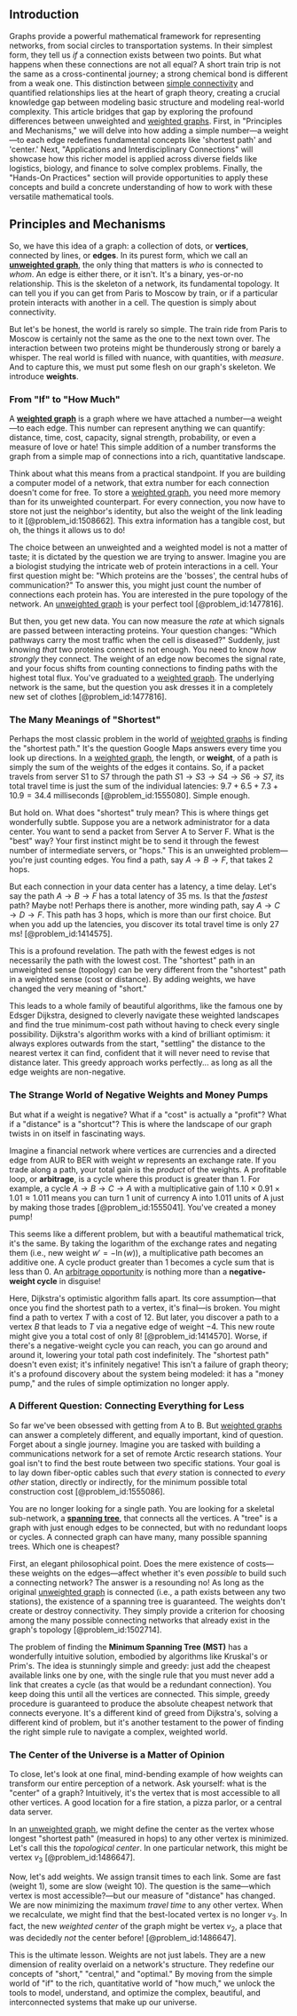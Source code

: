 ## Introduction
Graphs provide a powerful mathematical framework for representing networks, from social circles to transportation systems. In their simplest form, they tell us *if* a connection exists between two points. But what happens when these connections are not all equal? A short train trip is not the same as a cross-continental journey; a strong chemical bond is different from a weak one. This distinction between [simple connectivity](@article_id:188609) and quantified relationships lies at the heart of graph theory, creating a crucial knowledge gap between modeling basic structure and modeling real-world complexity. This article bridges that gap by exploring the profound differences between unweighted and [weighted graphs](@article_id:274222). First, in "Principles and Mechanisms," we will delve into how adding a simple number—a weight—to each edge redefines fundamental concepts like 'shortest path' and 'center.' Next, "Applications and Interdisciplinary Connections" will showcase how this richer model is applied across diverse fields like logistics, biology, and finance to solve complex problems. Finally, the "Hands-On Practices" section will provide opportunities to apply these concepts and build a concrete understanding of how to work with these versatile mathematical tools.

## Principles and Mechanisms

So, we have this idea of a graph: a collection of dots, or **vertices**, connected by lines, or **edges**. In its purest form, which we call an **[unweighted graph](@article_id:274574)**, the only thing that matters is *who* is connected to *whom*. An edge is either there, or it isn't. It's a binary, yes-or-no relationship. This is the skeleton of a network, its fundamental topology. It can tell you if you can get from Paris to Moscow by train, or if a particular protein interacts with another in a cell. The question is simply about connectivity.

But let's be honest, the world is rarely so simple. The train ride from Paris to Moscow is certainly not the same as the one to the next town over. The interaction between two proteins might be thunderously strong or barely a whisper. The real world is filled with nuance, with quantities, with *measure*. And to capture this, we must put some flesh on our graph's skeleton. We introduce **weights**.

### From "If" to "How Much"

A **[weighted graph](@article_id:268922)** is a graph where we have attached a number—a weight—to each edge. This number can represent anything we can quantify: distance, time, cost, capacity, signal strength, probability, or even a measure of love or hate! This simple addition of a number transforms the graph from a simple map of connections into a rich, quantitative landscape.

Think about what this means from a practical standpoint. If you are building a computer model of a network, that extra number for each connection doesn't come for free. To store a [weighted graph](@article_id:268922), you need more memory than for its unweighted counterpart. For every connection, you now have to store not just the neighbor's identity, but also the weight of the link leading to it [@problem_id:1508662]. This extra information has a tangible cost, but oh, the things it allows us to do!

The choice between an unweighted and a weighted model is not a matter of taste; it is dictated by the question we are trying to answer. Imagine you are a biologist studying the intricate web of protein interactions in a cell. Your first question might be: "Which proteins are the 'bosses', the central hubs of communication?" To answer this, you might just count the number of connections each protein has. You are interested in the pure topology of the network. An [unweighted graph](@article_id:274574) is your perfect tool [@problem_id:1477816].

But then, you get new data. You can now measure the *rate* at which signals are passed between interacting proteins. Your question changes: "Which pathways carry the most traffic when the cell is diseased?" Suddenly, just knowing *that* two proteins connect is not enough. You need to know *how strongly* they connect. The weight of an edge now becomes the signal rate, and your focus shifts from counting connections to finding paths with the highest total flux. You've graduated to a [weighted graph](@article_id:268922). The underlying network is the same, but the question you ask dresses it in a completely new set of clothes [@problem_id:1477816].

### The Many Meanings of "Shortest"

Perhaps the most classic problem in the world of [weighted graphs](@article_id:274222) is finding the "shortest path." It's the question Google Maps answers every time you look up directions. In a [weighted graph](@article_id:268922), the length, or **weight**, of a path is simply the sum of the weights of the edges it contains. So, if a packet travels from server S1 to S7 through the path $S1 \to S3 \to S4 \to S6 \to S7$, its total travel time is just the sum of the individual latencies: $9.7 + 6.5 + 7.3 + 10.9 = 34.4$ milliseconds [@problem_id:1555080]. Simple enough.

But hold on. What does "shortest" truly mean? This is where things get wonderfully subtle. Suppose you are a network administrator for a data center. You want to send a packet from Server A to Server F. What is the "best" way? Your first instinct might be to send it through the fewest number of intermediate servers, or "hops." This is an unweighted problem—you're just counting edges. You find a path, say $A \to B \to F$, that takes 2 hops.

But each connection in your data center has a latency, a time delay. Let's say the path $A \to B \to F$ has a total latency of $35$ ms. Is that the *fastest* path? Maybe not! Perhaps there is another, more winding path, say $A \to C \to D \to F$. This path has 3 hops, which is more than our first choice. But when you add up the latencies, you discover its total travel time is only $27$ ms! [@problem_id:1414575].

This is a profound revelation. The path with the fewest edges is not necessarily the path with the lowest cost. The "shortest" path in an unweighted sense (topology) can be very different from the "shortest" path in a weighted sense (cost or distance). By adding weights, we have changed the very meaning of "short."

This leads to a whole family of beautiful algorithms, like the famous one by Edsger Dijkstra, designed to cleverly navigate these weighted landscapes and find the true minimum-cost path without having to check every single possibility. Dijkstra's algorithm works with a kind of brilliant optimism: it always explores outwards from the start, "settling" the distance to the nearest vertex it can find, confident that it will never need to revise that distance later. This greedy approach works perfectly... as long as all the edge weights are non-negative.

### The Strange World of Negative Weights and Money Pumps

But what if a weight is negative? What if a "cost" is actually a "profit"? What if a "distance" is a "shortcut"? This is where the landscape of our graph twists in on itself in fascinating ways.

Imagine a financial network where vertices are currencies and a directed edge from AUR to BER with weight $w$ represents an exchange rate. If you trade along a path, your total gain is the *product* of the weights. A profitable loop, or **arbitrage**, is a cycle where this product is greater than 1. For example, a cycle $A \to B \to C \to A$ with a multiplicative gain of $1.10 \times 0.91 \times 1.01 \approx 1.011$ means you can turn 1 unit of currency A into 1.011 units of A just by making those trades [@problem_id:1555041]. You've created a money pump!

This seems like a different problem, but with a beautiful mathematical trick, it's the same. By taking the logarithm of the exchange rates and negating them (i.e., new weight $w' = -\ln(w)$), a multiplicative path becomes an additive one. A cycle product greater than 1 becomes a cycle sum that is less than 0. An [arbitrage opportunity](@article_id:633871) is nothing more than a **negative-weight cycle** in disguise!

Here, Dijkstra's optimistic algorithm falls apart. Its core assumption—that once you find the shortest path to a vertex, it's final—is broken. You might find a path to vertex $T$ with a cost of 12. But later, you discover a path to a vertex $B$ that leads to $T$ via a negative edge of weight $-4$. This new route might give you a total cost of only 8! [@problem_id:1414570]. Worse, if there's a negative-weight cycle you can reach, you can go around and around it, lowering your total path cost indefinitely. The "shortest path" doesn't even exist; it's infinitely negative! This isn't a failure of graph theory; it's a profound discovery about the system being modeled: it has a "money pump," and the rules of simple optimization no longer apply.

### A Different Question: Connecting Everything for Less

So far we've been obsessed with getting from A to B. But [weighted graphs](@article_id:274222) can answer a completely different, and equally important, kind of question. Forget about a single journey. Imagine you are tasked with building a communications network for a set of remote Arctic research stations. Your goal isn't to find the best route between two specific stations. Your goal is to lay down fiber-optic cables such that *every* station is connected to *every other* station, directly or indirectly, for the minimum possible total construction cost [@problem_id:1555086].

You are no longer looking for a single path. You are looking for a skeletal sub-network, a **[spanning tree](@article_id:262111)**, that connects all the vertices. A "tree" is a graph with just enough edges to be connected, but with no redundant loops or cycles. A connected graph can have many, many possible spanning trees. Which one is cheapest?

First, an elegant philosophical point. Does the mere existence of costs—these weights on the edges—affect whether it's even *possible* to build such a connecting network? The answer is a resounding no! As long as the original [unweighted graph](@article_id:274574) is connected (i.e., a path exists between any two stations), the existence of a spanning tree is guaranteed. The weights don't create or destroy connectivity. They simply provide a criterion for choosing among the many possible connecting networks that already exist in the graph's topology [@problem_id:1502714].

The problem of finding the **Minimum Spanning Tree (MST)** has a wonderfully intuitive solution, embodied by algorithms like Kruskal's or Prim's. The idea is stunningly simple and greedy: just add the cheapest available links one by one, with the single rule that you must never add a link that creates a cycle (as that would be a redundant connection). You keep doing this until all the vertices are connected. This simple, greedy procedure is guaranteed to produce the absolute cheapest network that connects everyone. It's a different kind of greed from Dijkstra's, solving a different kind of problem, but it's another testament to the power of finding the right simple rule to navigate a complex, weighted world.

### The Center of the Universe is a Matter of Opinion

To close, let's look at one final, mind-bending example of how weights can transform our entire perception of a network. Ask yourself: what is the "center" of a graph? Intuitively, it's the vertex that is most accessible to all other vertices. A good location for a fire station, a pizza parlor, or a central data server.

In an [unweighted graph](@article_id:274574), we might define the center as the vertex whose longest "shortest path" (measured in hops) to any other vertex is minimized. Let's call this the *topological center*. In one particular network, this might be vertex $v_3$ [@problem_id:1486647].

Now, let's add weights. We assign transit times to each link. Some are fast (weight 1), some are slow (weight 10). The question is the same—which vertex is most accessible?—but our measure of "distance" has changed. We are now minimizing the maximum *travel time* to any other vertex. When we recalculate, we might find that the best-located vertex is no longer $v_3$. In fact, the new *weighted center* of the graph might be vertex $v_2$, a place that was decidedly *not* the center before! [@problem_id:1486647].

This is the ultimate lesson. Weights are not just labels. They are a new dimension of reality overlaid on a network's structure. They redefine our concepts of "short," "central," and "optimal." By moving from the simple world of "if" to the rich, quantitative world of "how much," we unlock the tools to model, understand, and optimize the complex, beautiful, and interconnected systems that make up our universe.